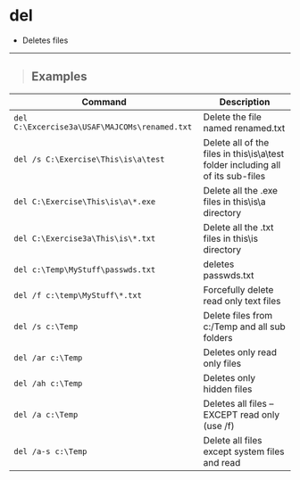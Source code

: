 # del

- Deletes files

---

> ## **Examples**

| **Command** | **Description** |
|-------------|-----------------|
| `del C:\Excercise3a\USAF\MAJCOMs\renamed.txt` | Delete the file named renamed.txt |
| `del /s C:\Exercise\This\is\a\test` | Delete all of the files in this\is\a\test folder including all of its sub-files |
| `del C:\Exercise\This\is\a\*.exe` | Delete all the .exe  files in this\is\a directory |
| `del C:\Exercise3a\This\is\*.txt` | Delete all the .txt  files in this\is directory |
| `del c:\Temp\MyStuff\passwds.txt` | deletes passwds.txt |
| `del /f c:\temp\MyStuff\*.txt ` | Forcefully delete read only text files |
| `del /s c:\Temp 	` | Delete files from c:/Temp and all sub folders |
| `del /ar c:\Temp ` | Deletes only read only files |
| `del /ah c:\Temp ` | Deletes only hidden files |
| `del /a c:\Temp 	` | Deletes all files – EXCEPT read only (use /f) |
| `del /a-s c:\Temp` | Delete all files except system files and read |
